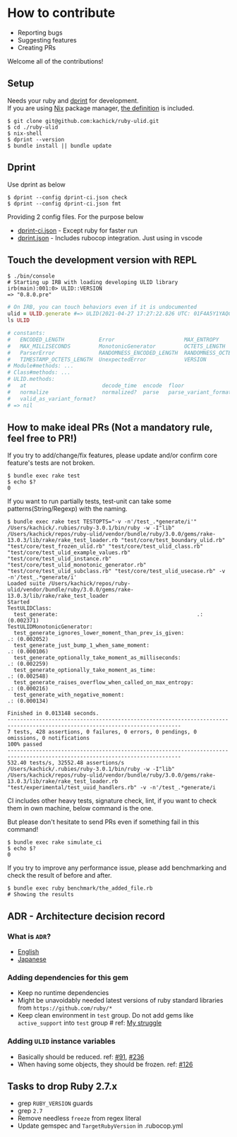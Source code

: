 # How to contribute

- Reporting bugs
- Suggesting features
- Creating PRs

Welcome all of the contributions!

## Setup

Needs your ruby and [dprint](https://dprint.dev/) for development.\
If you are using [Nix](https://nixos.org/) package manager, [the definition](shell.nix) is included.

```console
$ git clone git@github.com:kachick/ruby-ulid.git
$ cd ./ruby-ulid
$ nix-shell
$ dprint --version
$ bundle install || bundle update
```

## Dprint

Use dprint as below

```console
$ dprint --config dprint-ci.json check
$ dprint --config dprint-ci.json fmt
```

Providing 2 config files. For the purpose below

- [dprint-ci.json](dprint-ci.json) - Except ruby for faster run
- [dprint.json](dprint.json) - Includes rubocop integration. Just using in vscode

## Touch the development version with REPL

```console
$ ./bin/console
# Starting up IRB with loading developing ULID library
irb(main):001:0> ULID::VERSION
=> "0.8.0.pre"
```

```ruby
# On IRB, you can touch behaviors even if it is undocumented
ulid = ULID.generate #=> ULID(2021-04-27 17:27:22.826 UTC: 01F4A5Y1YAQCYAYCTC7GRMJ9AA)
ls ULID

# constants:
#   ENCODED_LENGTH           Error                      MAX_ENTROPY               MAX_INTEGER
#   MAX_MILLISECONDS         MonotonicGenerator         OCTETS_LENGTH             OverflowError
#   ParserError              RANDOMNESS_ENCODED_LENGTH  RANDOMNESS_OCTETS_LENGTH  TIMESTAMP_ENCODED_LENGTH
#   TIMESTAMP_OCTETS_LENGTH  UnexpectedError            VERSION
# Module#methods: ...
# Class#methods: ...
# ULID.methods:
#   at                        decode_time  encode  floor                 from_integer  generate  max   min
#   normalize                 normalized?  parse   parse_variant_format  range         sample    scan  try_convert
#   valid_as_variant_format?
# => nil
```

## How to make ideal PRs (Not a mandatory rule, feel free to PR!)

If you try to add/change/fix features, please update and/or confirm core feature's tests are not broken.

```console
$ bundle exec rake test
$ echo $?
0
```

If you want to run partially tests, test-unit can take some patterns(String/Regexp) with the naming.

```console
$ bundle exec rake test TESTOPTS="-v -n'/test_.*generate/i'"
/Users/kachick/.rubies/ruby-3.0.1/bin/ruby -w -I"lib" /Users/kachick/repos/ruby-ulid/vendor/bundle/ruby/3.0.0/gems/rake-13.0.3/lib/rake/rake_test_loader.rb "test/core/test_boundary_ulid.rb" "test/core/test_frozen_ulid.rb" "test/core/test_ulid_class.rb" "test/core/test_ulid_example_values.rb" "test/core/test_ulid_instance.rb" "test/core/test_ulid_monotonic_generator.rb" "test/core/test_ulid_subclass.rb" "test/core/test_ulid_usecase.rb" -v -n'/test_.*generate/i'
Loaded suite /Users/kachick/repos/ruby-ulid/vendor/bundle/ruby/3.0.0/gems/rake-13.0.3/lib/rake/rake_test_loader
Started
TestULIDClass:
  test_generate:											.: (0.002371)
TestULIDMonotonicGenerator:
  test_generate_ignores_lower_moment_than_prev_is_given:						.: (0.002052)
  test_generate_just_bump_1_when_same_moment:								.: (0.000106)
  test_generate_optionally_take_moment_as_milliseconds:							.: (0.002259)
  test_generate_optionally_take_moment_as_time:								.: (0.002548)
  test_generate_raises_overflow_when_called_on_max_entropy:						.: (0.000216)
  test_generate_with_negative_moment:									.: (0.000134)

Finished in 0.013148 seconds.
-----------------------------------------------------------------------------------------------------------------------------
7 tests, 428 assertions, 0 failures, 0 errors, 0 pendings, 0 omissions, 0 notifications
100% passed
-----------------------------------------------------------------------------------------------------------------------------
532.40 tests/s, 32552.48 assertions/s
/Users/kachick/.rubies/ruby-3.0.1/bin/ruby -w -I"lib" /Users/kachick/repos/ruby-ulid/vendor/bundle/ruby/3.0.0/gems/rake-13.0.3/lib/rake/rake_test_loader.rb "test/experimental/test_uuid_handlers.rb" -v -n'/test_.*generate/i
```

CI includes other heavy tests, signature check, lint, if you want to check them in own machine, below command is the one.

But please don't hesitate to send PRs even if something fail in this command!

```console
$ bundle exec rake simulate_ci
$ echo $?
0
```

If you try to improve any performance issue, please add benchmarking and check the result of before and after.

```console
$ bundle exec ruby benchmark/the_added_file.rb
# Showing the results
```

## ADR - Architecture decision record

### What is `ADR`?

- [English](https://github.com/joelparkerhenderson/architecture_decision_record)
- [Japanese](https://quipper.hatenablog.com/entry/architecture_decision_records)

### Adding dependencies for this gem

- Keep no runtime dependencies
- Might be unavoidably needed latest versions of ruby standard libraries from `https://github.com/ruby/*`
- Keep clean environment in `test` group. Do not add gems like `active_support` into `test` group # ref: [My struggle](https://github.com/kachick/ruby-ulid/pull/42#discussion_r623960639)

### Adding `ULID` instance variables

- Basically should be reduced. ref: [#91](kachick/ruby-ulid#91), [#236](kachick/ruby-ulid#236)
- When having some objects, they should be frozen. ref: [#126](kachick/ruby-ulid#126)

## Tasks to drop Ruby 2.7.x

- grep `RUBY_VERSION` guards
- grep `2.7`
- Remove needless `freeze` from regex literal
- Update gemspec and `TargetRubyVersion` in .rubocop.yml
